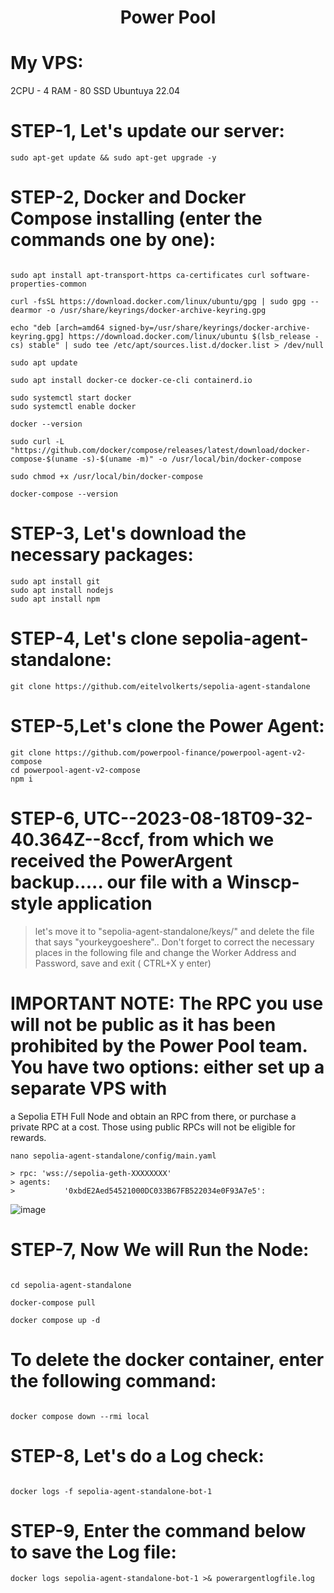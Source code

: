 <h1 align="center"> Power Pool </h1>




# My VPS:
2CPU - 4 RAM - 80 SSD
Ubuntuya 22.04 



# STEP-1, Let's update our server:
```console
sudo apt-get update && sudo apt-get upgrade -y
```


# STEP-2, Docker and Docker Compose installing (enter the commands one by one):
```console

sudo apt install apt-transport-https ca-certificates curl software-properties-common

curl -fsSL https://download.docker.com/linux/ubuntu/gpg | sudo gpg --dearmor -o /usr/share/keyrings/docker-archive-keyring.gpg

echo "deb [arch=amd64 signed-by=/usr/share/keyrings/docker-archive-keyring.gpg] https://download.docker.com/linux/ubuntu $(lsb_release -cs) stable" | sudo tee /etc/apt/sources.list.d/docker.list > /dev/null

sudo apt update

sudo apt install docker-ce docker-ce-cli containerd.io

sudo systemctl start docker
sudo systemctl enable docker

docker --version

sudo curl -L "https://github.com/docker/compose/releases/latest/download/docker-compose-$(uname -s)-$(uname -m)" -o /usr/local/bin/docker-compose

sudo chmod +x /usr/local/bin/docker-compose

docker-compose --version

```


# STEP-3, Let's download the necessary packages:
```console
sudo apt install git
sudo apt install nodejs
sudo apt install npm
```


# STEP-4, Let's clone sepolia-agent-standalone:
```console
git clone https://github.com/eitelvolkerts/sepolia-agent-standalone
```


# STEP-5,Let's clone the Power Agent:
```console
git clone https://github.com/powerpool-finance/powerpool-agent-v2-compose
cd powerpool-agent-v2-compose
npm i
```


# STEP-6, UTC--2023-08-18T09-32-40.364Z--8ccf, from which we received the PowerArgent backup..... our file with a Winscp-style application
> let's move it to "sepolia-agent-standalone/keys/" and delete the file that says "yourkeygoeshere"..
> Don't forget to correct the necessary places in the following file and change the Worker Address and Password, save and exit ( CTRL+X y enter)

# IMPORTANT NOTE: The RPC you use will not be public as it has been prohibited by the Power Pool team. You have two options: either set up a separate VPS with
a Sepolia ETH Full Node and obtain an RPC from there, or purchase a private RPC at a cost. Those using public RPCs will not be eligible for rewards.
```console
nano sepolia-agent-standalone/config/main.yaml

> rpc: 'wss://sepolia-geth-XXXXXXXX'
> agents:
>           '0xbdE2Aed54521000DC033B67FB522034e0F93A7e5':
```
![image](https://github.com/ahmkah/PowerPool/assets/99053148/af846c7d-001a-4752-90c2-892795e1fa26)


# STEP-7, Now We will Run the Node:
```console

cd sepolia-agent-standalone

docker-compose pull

docker compose up -d
```

# To delete the docker container, enter the following command:
```console

docker compose down --rmi local
```


# STEP-8, Let's do a Log check:
```console

docker logs -f sepolia-agent-standalone-bot-1
```

# STEP-9, Enter the command below to save the Log file:
```console
docker logs sepolia-agent-standalone-bot-1 >& powerargentlogfile.log

```














